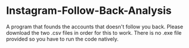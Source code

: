# Instagram-Follow-Back-Analysis
A program that founds the accounts that doesn't follow you back.
Please download the two .csv files in order for this to work.
There is no .exe file provided so you have to run the code natively.